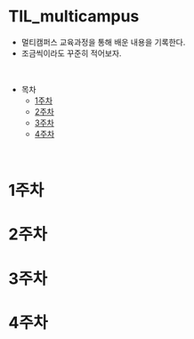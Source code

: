 # TIL_multicampus

* 멀티캠퍼스 교육과정을 통해 배운 내용을 기록한다.
* 조금씩이라도 꾸준히 적어보자.

<br>

- 목차
  - [1주차](#1--)
  - [2주차](#2--)
  - [3주차](#3--)
  - [4주차](#4--)

<br>

# 1주차

# 2주차

# 3주차

# 4주차

